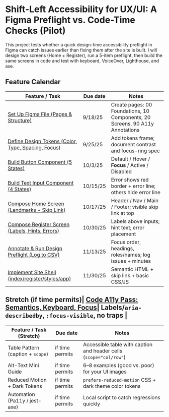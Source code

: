 # Shift-Left Accessibility for UX/UI: A Figma Preflight vs. Code-Time Checks (Pilot)
This project tests whether a quick design-time accessibility preflight in Figma can catch issues earlier than fixing them after the site is built. I will design two screens (Home + Register), run a 5-item preflight, then build the same screens in code and test with keyboard, VoiceOver, Lighthouse, and axe.

## Feature Calendar

| **Feature / Task** | **Due date** | **Notes** |
| --- | --- | --- |
| [Set Up Figma File (Pages & Structure)](https://github.com/Noelynn-Faith-Batalingaya/Junior-Independent-Study/issues/1) | 9/18/25 | Create pages: 00 Foundations, 10 Components, 20 Screens, 90 A11y Annotations |
| [Define Design Tokens (Color, Type, Spacing, Focus)](https://github.com/Noelynn-Faith-Batalingaya/Junior-Independent-Study/issues/2) | 9/25/25 | Add tokens frame; document contrast and focus-ring spec |
| [Build Button Component (5 States)](https://github.com/Noelynn-Faith-Batalingaya/Junior-Independent-Study/issues/3) | 10/3/25 | Default / Hover / **Focus** / Active / Disabled |
| [Build Text Input Component (4 States)](https://github.com/Noelynn-Faith-Batalingaya/Junior-Independent-Study/issues/4) | 10/15/25 | Error shows red border + error line; others hide error line |
| [Compose Home Screen (Landmarks + Skip Link)](https://github.com/Noelynn-Faith-Batalingaya/Junior-Independent-Study/issues/5) | 10/17/25 | Header / Nav / Main / Footer; visible skip link at top |
| [Compose Register Screen (Labels, Hints, Errors)](https://github.com/Noelynn-Faith-Batalingaya/Junior-Independent-Study/issues/6) | 10/30/25 | Labels above inputs; hint text; error placement |
| [Annotate & Run Design Preflight (Log to CSV)](https://github.com/Noelynn-Faith-Batalingaya/Junior-Independent-Study/issues/7) | 11/13/25 | Focus order, headings, roles/names; log issues + minutes |
| [Implement Site Shell (index/register/styles/app)](https://github.com/Noelynn-Faith-Batalingaya/Junior-Independent-Study/issues/8) | 11/30/25 | Semantic HTML + skip link + basic CSS/JS |


## Stretch (if time permits)| [Code A11y Pass: Semantics, Keyboard, Focus](https://github.com/Noelynn-Faith-Batalingaya/Junior-Independent-Study/issues/9)| Labels/`aria-describedby`, `:focus-visible`, no traps |

| **Feature / Task (Stretch)** | **Due date** | **Notes** |
| --- | --- | --- |
| Table Pattern (caption + `scope`) | if time permits | Accessible table with caption and header cells (`scope="col/row"`) |
| Alt-Text Mini Guide | if time permits | 6–8 examples (good vs. poor) for your UI images |
| Reduced Motion + Dark Tokens | if time permits | `prefers-reduced-motion` CSS + dark theme color tokens |
| Automation (Pa11y / jest-axe) | if time permits | Local script to catch regressions quickly |
